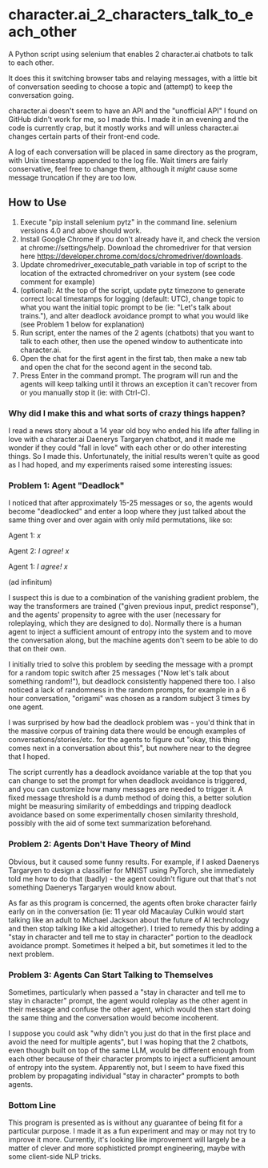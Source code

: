 # character.ai_2_characters_talk_to_each_other
A Python script using selenium that enables 2 character.ai chatbots to talk to each other.

It does this it switching browser tabs and relaying messages, with a little bit of conversation seeding to choose a topic and (attempt) to keep the conversation going.

character.ai doesn't seem to have an API and the "unofficial API" I found on GitHub didn't work for me, so I made this. I made it in an evening and the code is currently crap, but it mostly works and will unless character.ai changes certain parts of their front-end code. 

A log of each conversation will be placed in same directory as the program, with Unix timestamp appended to the log file. Wait timers are fairly conservative, feel free to change them, although it *might* cause some message truncation if they are too low.

## How to Use
1. Execute "pip install selenium pytz" in the command line. selenium versions 4.0 and above should work.
2. Install Google Chrome if you don't already have it, and check the version at chrome://settings/help. Download the chromedriver for that version here https://developer.chrome.com/docs/chromedriver/downloads.
3. Update chromedriver_executable_path variable in top of script to the location of the extracted chromedriver on your system (see code comment for example)
4. (optional): At the top of the script, update pytz timezone to generate correct local timestamps for logging (default: UTC), change topic to what you want the initial topic prompt to be (ie: "Let's talk about trains."), and alter deadlock avoidance prompt to what you would like (see Problem 1 below for explanation)
5. Run script, enter the names of the 2 agents (chatbots) that you want to talk to each other, then use the opened window to authenticate into character.ai. 
6. Open the chat for the first agent in the first tab, then make a new tab and open the chat for the second agent in the second tab.
7. Press Enter in the command prompt. The program will run and the agents will keep talking until it throws an exception it can't recover from or you manually stop it (ie: with Ctrl-C).

### Why did I make this and what sorts of crazy things happen?

I read a news story about a 14 year old boy who ended his life after falling in love with a character.ai Daenerys Targaryen chatbot, and it made me wonder if they could "fall in love" with each other or do other interesting things. So I made this. Unfortunately, the initial results weren't quite as good as I had hoped, and my experiments raised some interesting issues:

### Problem 1: Agent "Deadlock" 

I noticed that after approximately 15-25 messages or so, the agents would become "deadlocked" and enter a loop where they just talked about the same thing over and over again with only mild permutations, like so:

Agent 1: *x*

Agent 2: *I agree! x*

Agent 1: *I agree! x*

(ad infinitum)

I suspect this is due to a combination of the vanishing gradient problem, the way the transformers are trained ("given previous input, predict response"), and the agents' propensity to agree with the user (necessary for roleplaying, which they are designed to do). Normally there is a human agent to inject a sufficient amount of entropy into the system and to move the conversation along, but the machine agents don't seem to be able to do that on their own.

I initially tried to solve this problem by seeding the message with a prompt for a random topic switch after 25 messages ("Now let's talk about something random!"), but deadlock consistently happened there too. I also noticed a lack of randomness in the random prompts, for example in a 6 hour conversation, "origami" was chosen as a random subject 3 times by one agent.

I was surprised by how bad the deadlock problem was - you'd think that in the massive corpus of training data there would be enough examples of conversations/stories/etc. for the agents to figure out "okay, this thing comes next in a conversation about this", but nowhere near to the degree that I hoped.

The script currently has a deadlock avoidance variable at the top that you can change to set the prompt for when deadlock avoidance is triggered, and you can customize how many messages are needed to trigger it. A fixed message threshold is a dumb method of doing this, a better solution might be measuring similarity of embeddings and tripping deadlock avoidance based on some experimentally chosen similarity threshold, possibly with the aid of some text summarization beforehand.

### Problem 2: Agents Don't Have Theory of Mind 
Obvious, but it caused some funny results. For example, if I asked Daenerys Targaryen to design a classifier for MNIST using PyTorch, she immediately told me how to do that (badly) - the agent couldn't figure out that that's not something Daenerys Targaryen would know about.

As far as this program is concerned, the agents often broke character fairly early on in the conversation (ie: 11 year old Macaulay Culkin would start talking like an adult to Michael Jackson about the future of AI technology and then stop talking like a kid altogether). I tried to remedy this by adding a "stay in character and tell me to stay in character" portion to the deadlock avoidance prompt. Sometimes it helped a bit, but sometimes it led to the next problem.

### Problem 3: Agents Can Start Talking to Themselves
Sometimes, particularly when passed a "stay in character and tell me to stay in character" prompt, the agent would roleplay as the other agent in their message and confuse the other agent, which would then start doing the same thing and the conversation would become incoherent.

I suppose you could ask "why didn't you just do that in the first place and avoid the need for multiple agents", but I was hoping that the 2 chatbots, even though built on top of the same LLM, would be different enough from each other because of their character prompts to inject a sufficient amount of entropy into the system. Apparently not, but I seem to have fixed this problem by propagating individual "stay in character" prompts to both agents.

### Bottom Line
This program is presented as is without any guarantee of being fit for a particular purpose. I made it as a fun experiment and may or may not try to improve it more. Currently, it's looking like improvement will largely be a matter of clever and more sophisticted prompt engineering, maybe with some client-side NLP tricks.
